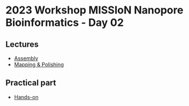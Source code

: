# 2023 Workshop MISSIoN Nanopore Bioinformatics - Day 02

## Lectures

* [Assembly](assembly.md)
* [Mapping & Polishing](mapping-polishing.md)

## Practical part

* [Hands-on](hands-on.md)
